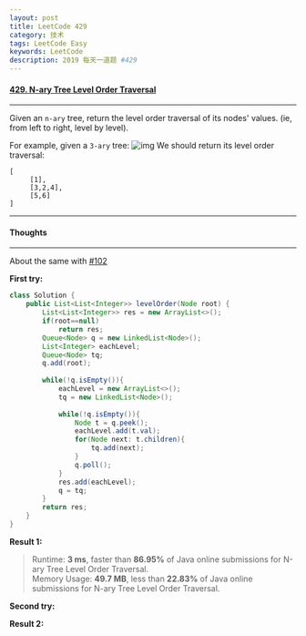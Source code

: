 ```yaml
---
layout: post
title: LeetCode 429
category: 技术
tags: LeetCode Easy
keywords: LeetCode
description: 2019 每天一道题 #429
---
```


#### [429. N-ary Tree Level Order Traversal](https://leetcode.com/problems/n-ary-tree-level-order-traversal/)
---
Given an `n-ary` tree, return the level order traversal of its nodes' values. (ie, from left to right, level by level).

For example, given a `3-ary` tree:
![img](https://assets.leetcode.com/uploads/2018/10/12/narytreeexample.png)
We should return its level order traversal:
```
[
     [1],
     [3,2,4],
     [5,6]
]
```
---
#### Thoughts
---
About the same with [#102](http://www.wushifengzi.xyz/2019/03/29/LeetCode-102.html)

**First try:**
```Java
class Solution {
    public List<List<Integer>> levelOrder(Node root) {
        List<List<Integer>> res = new ArrayList<>();
        if(root==null)
            return res;
        Queue<Node> q = new LinkedList<Node>();
        List<Integer> eachLevel;
        Queue<Node> tq;
        q.add(root);
        
        while(!q.isEmpty()){
            eachLevel = new ArrayList<>();
            tq = new LinkedList<Node>();
            
            while(!q.isEmpty()){
                Node t = q.peek();
                eachLevel.add(t.val);
                for(Node next: t.children){
                    tq.add(next);
                }
                q.poll();
            }
            res.add(eachLevel);
            q = tq;
        }
        return res;
    }
}
```

**Result 1:**
> Runtime: **3 ms**, faster than **86.95%** of Java online submissions for N-ary Tree Level Order Traversal.  
Memory Usage: **49.7 MB**, less than **22.83%** of Java online submissions for N-ary Tree Level Order Traversal.

**Second try:**


**Result 2:**

